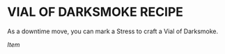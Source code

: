 ﻿# VIAL OF DARKSMOKE RECIPE

As a downtime move, you can mark a Stress to craft a Vial of Darksmoke.

*Item*
